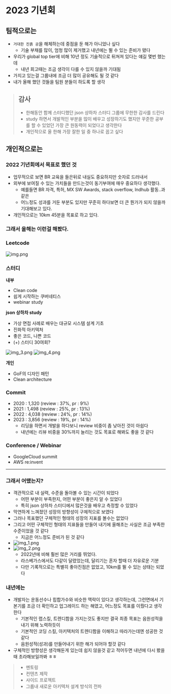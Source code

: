 # 2023 기년회

## 팀적으로는
* `거대한 진흙 공`을 해체하는데 중점을 둔 해가 아니었나 싶다
    * 기술 부채를 많이, 엄청 많이 제거했고 내년에는 뛸 수 있는 준비가 됐다
* 우리가 global top tier에 비해 10년 정도 기술적으로 뒤쳐져 있다는 얘길 몇번 했는데
    * 내년 회고때는 조금 생각이 다를 수 있지 않을까 기대됨
* 가지고 있는걸 그룹내에 조금 더 많이 공유해도 될 것 같다
* 내가 올해 했던 것들을 팀원 분들이 하도록 할 생각

> ## 감사
> * 한해동안 함께 스터디했던 json 상하차 스터디 그룹에 무한한 감사를 드린다
> * study 하면서 개발적인 부분을 많이 배우고 성장하기도 했지만 꾸준한 공부를 할 수 있었던 가장 큰 원동력이 되었다고 생각한다
> * 개인적으로 올 한해 가장 잘한 일 중 하나로 꼽고 싶다
 

## 개인적으로는
### 2022 기년회에서 목표로 했던 것

* 업무적으로 보면 BR 교육을 들은뒤로 내실도 중요하지만 숫자로 드러내서 
* 외부에 보여질 수 있는 가치들을 만드는것이
  동기부여에 매우 중요하다 생각했다.
    * 예를들면 BR 자격, 특허, MX SW Awards, stack overflow, lndhub 활동..과 같은
    * 어느정도 성과를 거둔 부분도 있지만 꾸준히 하다보면 더 큰 뭔가가 되지 않을까 기대해보고 있다.
* 개인적으로는 10km 45분을 목표로 하고 있다.

### 그래서 올해는 이런걸 해봤다.

### Leetcode
![img.png](img.png)

### 스터디
**내부**
* Clean code
* 쉽게 시작하는 쿠버네티스
* webinar study


**json 상하차 study**
* 가상 면접 사례로 배우는 대규모 시스템 설계 기초
* 진화적 아키텍처
* 좋은 코드, 나쁜 코드
* (+) 스터디 30여회?

![img_3.png](img_3.png)
![img_4.png](img_4.png)

**개인**
* GoF의 디자인 패턴
* Clean architecture

### Commit
* 2020 : 1,320 (review : 37%, pr : 9%)
* 2021 : 1,498 (review : 25%, pr : 13%)
* 2022 : 4,038 (review : 24%, pr : 14%)
* 2023 : 3,856 (review : 19%, pr : 14%)
  * 리딩을 하면서 개발을 하다보니 review 비중이 좀 낮아진 것이 아쉽다
  * 내년에는 리뷰 비중을 30%까지 늘리는 것도 목표로 해봐도 좋을 것 같다
### Conference / Webinar
* GoogleCloud summit
* AWS re:invent
---

### 그래서 어땠는지?
* 객관적으로 내 실력, 수준을 돌아볼 수 있는 시간이 되었다
    * 어떤 부분이 부족한지, 어떤 부분이 좋은지 알 수 있었다
    * 특히 json 상하차 스터디에서 많은것을 배우고 측정할 수 있었다
* 막연하게 느껴졌던 성장의 방향성이 구체적으로 보였다
* 그러나 목표했던 구체적인 형태의 성장의 지표를 볼수는 없었다
* 그리고 어떤 구체적인 형태의 지표들을 만들어 내기에 올해초는 사실은 조금 부족한 수준이었을 것 같다
    * 지금은 어느정도 준비가 된 것 같다
* ![img_1.png](img_1.png)
* ![img_2.png](img_2.png)
    * 2022년에 비해 훨씬 많은 거리를 뛰었다.
    * 라스베가스에서도 다같이 달렸었는데, 달리기는 혼자 할때 더 자유로운 기분
    * 다만 기록적으로는 특별히 좋아진점은 없었고, 10km를 뛸 수 있는 상태는 되었다


### 내년에는
* 개발자는 운동선수나 힙합가수와 비슷한 맥락이 있다고 생각하는데, 그런면에서 기본기를 조금 더 확인하고 업그레이드 하는 해였고, 어느정도 목표를 이뤘다고 생각한다
    * 기본적인 랩스킬, 트렌디함을 가지는것도 좋지만 결국 최종 목표는 음원성적을 내기 위해 노력하듯이
    * 기본적인 코딩 스킬, 아키텍처의 트렌디함을 이해하고 따라가는데엔 성공한 것 같다
    * 음원성적(성과)를 만들어내기 위한 해가 되어야 할것 같다
* 구체적인 방향성은 생각해둔게 있는데 쉽지 않을것 같고 적어두면 내년에 다시 봤을때 초라해보일까봐 ㅎㅎ
> * 멘토링
> * 컨텐츠 제작
> * 사이드 프로젝트
> * 그룹내 새로운 아키텍처 설계 방식의 전파